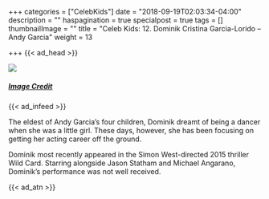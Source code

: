 +++
categories = ["CelebKids"]
date = "2018-09-19T02:03:34-04:00"
description = ""
haspagination = true
specialpost = true
tags = []
thumbnailImage = ""
title = "Celeb Kids: 12. Dominik Cristina Garcia-Lorido – Andy Garcia"
weight = 13

+++
{{< ad_head >}}

![](/uploads/20.jpg)

##### [_Image Credit_](http://americanupbeat.com/kids-of-famous-parents-where-are-they-now/22/)

{{< ad_infeed >}}

The eldest of Andy Garcia’s four children, Dominik dreamt of being a dancer when she was a little girl. These days, however, she has been focusing on getting her acting career off the ground.

Dominik most recently appeared in the Simon West-directed 2015 thriller Wild Card. Starring alongside Jason Statham and Michael Angarano, Dominik’s performance was not well received.

{{< ad_atn >}}
